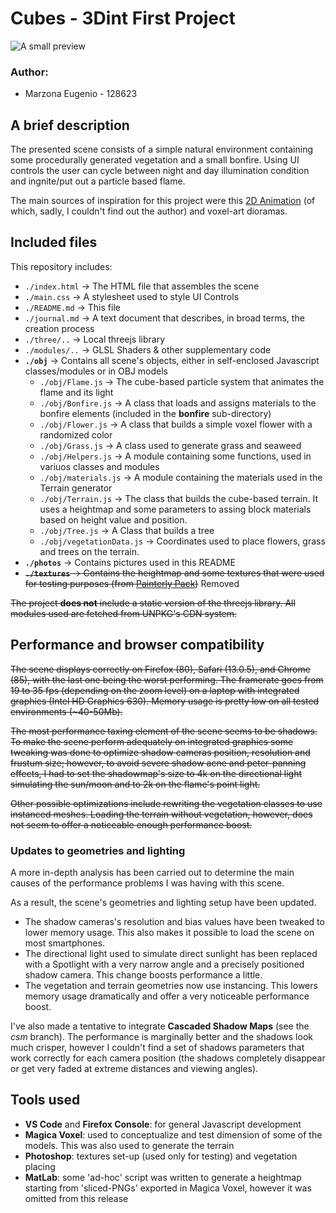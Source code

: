 # Cubes - 3Dint First Project

![A small preview](photos/showcase.gif)
### Author:
- Marzona Eugenio - 128623

## A brief description
The presented scene consists of a simple natural environment containing some procedurally generated vegetation and a small bonfire.
Using UI controls the user can cycle between night and day illumination condition and ingnite/put out a particle based flame.

The main sources of inspiration for this project were this [2D Animation](https://i.pinimg.com/originals/10/2b/e3/102be30f28f1e288229155e255b50bff.gif) (of which, sadly, I couldn't find out the author) and voxel-art dioramas.


## Included files
This repository includes:
* `./index.html` -> The HTML file that assembles the scene
* `./main.css` -> A stylesheet used to style UI Controls
* `./README.md` -> This file
* `./journal.md` -> A text document that describes, in broad terms, the creation process
* `./three/..` -> Local threejs library
* `./modules/..` -> GLSL Shaders & other supplementary code
* **`./obj`** -> Contains all scene's objects, either in self-enclosed Javascript classes/modules or in OBJ models
  * `./obj/Flame.js` -> The cube-based particle system that animates the flame and its light
  * `./obj/Bonfire.js` -> A class that loads and assigns materials to the bonfire elements (included in the **bonfire** sub-directory)
  * `./obj/Flower.js` -> A class that builds a simple voxel flower with a randomized color
  * `./obj/Grass.js` -> A class used to generate grass and seaweed
  * `./obj/Helpers.js` -> A module containing some functions, used in variuos classes and modules
  * `./obj/materials.js` -> A module containing the materials used in the Terrain generator
  * `./obj/Terrain.js` -> The class that builds the cube-based terrain. It uses a heightmap and some parameters to assing block
  materials based on height value and position.
  * `./obj/Tree.js` -> A Class that builds a tree
  * `./obj/vegetationData.js` -> Coordinates used to place flowers, grass and trees on the terrain.
* **`./photos`** -> Contains pictures used in this README
* <s>**`./textures`** -> Contains the heightmap and some textures that were used for testing purposes (from [Painterly Pack](http://painterlypack.net/))</s> Removed

<s>The project **does not** include a static version of the threejs library. All modules used are fetched from UNPKG's CDN system.</s>

## Performance and browser compatibility
<s>The scene displays correctly on Firefox (80), Safari (13.0.5), and Chrome (85), with the last one being the worst performing.
The framerate goes from 19 to 35 fps (depending on the zoom level) on a laptop with integrated graphics (Intel HD Graphics 630).
Memory usage is pretty low on all tested environments (~40-50Mb).

The most performance taxing element of the scene seems to be shadows.
To make the scene perform adequately on integrated graphics some tweaking was done to optimize shadow cameras position, resolution and frustum size; however, to avoid severe shadow acne and peter-panning effects, I had to set the shadowmap's size to 4k on the directional light simulating the sun/moon and to 2k on the flame's point light.

Other possible optimizations include rewriting the vegetation classes to use instanced meshes. Loading the terrain without vegetation, however, does not seem to offer a noticeable enough performance boost.</s>

### Updates to geometries and lighting
A more in-depth analysis has been carried out to determine the main causes of the performance problems I was having with this scene.

As a result, the scene's geometries and lighting setup have been updated.
- The shadow cameras's resolution and bias values have been tweaked to lower memory usage. This also makes it possible to load the scene on most smartphones.
- The directional light used to simulate direct sunlight has been replaced with a Spotlight with a very narrow angle and a precisely positioned shadow camera. This change boosts performance a little.
- The vegetation and terrain geometries now use instancing. This lowers memory usage dramatically and offer a very noticeable performance boost.

I've also made a tentative to integrate **Cascaded Shadow Maps** (see the _csm_ branch). The performance is marginally better and the shadows look much crisper, however I couldn't find a set of shadows parameters that work correctly for each camera position (the shadows completely disappear or get very faded at extreme distances and viewing angles).

## Tools used 
- **VS Code** and **Firefox Console**: for general Javascript development
- **Magica Voxel**: used to conceptualize and test dimension of some of the models. This was also used to generate the terrain
- **Photoshop**: textures set-up (used only for testing) and vegetation placing
- **MatLab**: some 'ad-hoc' script was written to generate a heightmap starting from 'sliced-PNGs' exported in Magica Voxel, however it was omitted from this release
